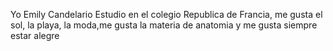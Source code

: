 Yo Emily Candelario
Estudio en el colegio Republica de Francia, me gusta el sol, la playa, la moda,me gusta la materia de anatomia y me gusta siempre estar alegre 
